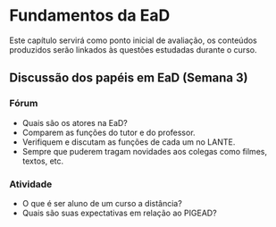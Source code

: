 # Fundamentos da EaD

Este capítulo servirá como ponto inicial de avaliação, os conteúdos produzidos
serão linkados às questões estudadas durante o curso.

## Discussão dos papéis em EaD (Semana 3)

### Fórum

- Quais são os atores na EaD?
- Comparem as funções do tutor e do professor.
- Verifiquem e discutam as funções de cada um no LANTE.
- Sempre que puderem tragam novidades aos colegas como filmes, textos, etc.

### Atividade

- O que é ser aluno de um curso a distância?
- Quais são suas expectativas em relação ao PIGEAD?

